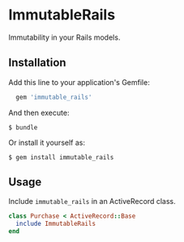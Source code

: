 # ImmutableRails

Immutability in your Rails models.

## Installation

Add this line to your application's Gemfile:

```ruby
  gem 'immutable_rails'
```

And then execute:

    $ bundle

Or install it yourself as:

    $ gem install immutable_rails

## Usage

Include `immutable_rails` in an ActiveRecord class.

```ruby
class Purchase < ActiveRecord::Base
  include ImmutableRails
end
```